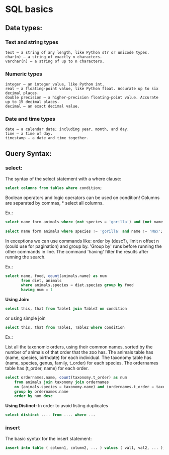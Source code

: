 # SQL basics 

## Data types:

### Text and string types

    text — a string of any length, like Python str or unicode types.
    char(n) — a string of exactly n characters.
    varchar(n) — a string of up to n characters.

### Numeric types
    integer — an integer value, like Python int.
    real — a floating-point value, like Python float. Accurate up to six decimal places.
    double precision — a higher-precision floating-point value. Accurate up to 15 decimal places.
    decimal — an exact decimal value.

### Date and time types
    date — a calendar date; including year, month, and day.
    time — a time of day.
    timestamp — a date and time together.


## Query Syntax:

### select: 
The syntax of the select statement with a where clause:

```sql
select columns from tables where condition;
```

Boolean operators and logic operators can be used on condition!
Columns are separated by commas, * select all columns.

Ex.:

```sql
select name form animals where (not species = 'gorilla') and (not name = 'Max');
    
select name form animals where species != 'gorilla' and name != 'Max';   (just like python operator) 
```

In exceptions we can use commands like:
 order by  (desc?), limit n offset n (could use for pagination) and group by. 
 'Group by' runs before running the other commands in line. The command 'having' filter the results after running the search.

Ex.:
```sql
select name, food, count(animals.name) as num 
       from diet, animals 
       where animals.species = diet.species group by food 
       having num = 1
```


**Using Join:**

```sql
select this, that from Table1 join Table2 on condition
```
or using simple join
```sql
select this, that from Table1, Table2 where condition
```

Ex.:

 List all the taxonomic orders, using their common names, sorted by the number of animals of that order that the zoo has. The animals table has (name, species, birthdate) for each individual. The taxonomy table has (name, species, genus, family, t_order) for each species. The ordernames table has (t_order, name) for each order.

```sql
select ordernames.name, count(taxonomy.t_order) as num 
    from animals join taxonomy join ordernames
    on (animals.species = taxonomy.name) and (ordernames.t_order = taxonomy.t_order)
    group by ordernames.name
    order by num desc
```

**Using Distinct:**
In order to avoid listing duplicates

```sql
select distinct .... from .... where ...
```


### insert 
    
The basic syntax for the insert statement:
    
```sql
insert into table ( column1, column2, ... ) values ( val1, val2, ... );
```


